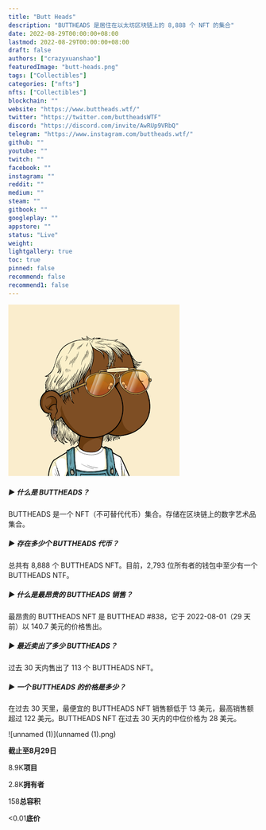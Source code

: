 ```yaml
---
title: "Butt Heads"
description: "BUTTHEADS 是居住在以太坊区块链上的 8,888 个 NFT 的集合"
date: 2022-08-29T00:00:00+08:00
lastmod: 2022-08-29T00:00:00+08:00
draft: false
authors: ["crazyxuanshao"]
featuredImage: "butt-heads.png"
tags: ["Collectibles"]
categories: ["nfts"]
nfts: ["Collectibles"]
blockchain: ""
website: "https://www.buttheads.wtf/"
twitter: "https://twitter.com/buttheadsWTF"
discord: "https://discord.com/invite/AwRUp9VRbQ"
telegram: "https://www.instagram.com/buttheads.wtf/"
github: ""
youtube: ""
twitch: ""
facebook: ""
instagram: ""
reddit: ""
medium: ""
steam: ""
gitbook: ""
googleplay: ""
appstore: ""
status: "Live"
weight: 
lightgallery: true
toc: true
pinned: false
recommend: false
recommend1: false
---
```

![unnamed](unnamed.png)

##### ▶ 什么是 BUTTHEADS？

BUTTHEADS 是一个 NFT（不可替代代币）集合。存储在区块链上的数字艺术品集合。

##### ▶ 存在多少个 BUTTHEADS 代币？

总共有 8,888 个 BUTTHEADS NFT。目前，2,793 位所有者的钱包中至少有一个 BUTTHEADS NTF。

##### ▶ 什么是最昂贵的 BUTTHEADS 销售？

最昂贵的 BUTTHEADS NFT 是 BUTTHEAD #838，它于 2022-08-01（29 天前）以 140.7 美元的价格售出。

##### ▶ 最近卖出了多少 BUTTHEADS？

过去 30 天内售出了 113 个 BUTTHEADS NFT。

##### ▶ 一个 BUTTHEADS 的价格是多少？

在过去 30 天里，最便宜的 BUTTHEADS NFT 销售额低于 13 美元，最高销售额超过 122 美元。BUTTHEADS NFT 在过去 30 天内的中位价格为 28 美元。

![unnamed (1)](unnamed (1).png)

**截止至8月29日**

8.9K**项目**

2.8K**拥有者**

158**总容积**

<0.01**底价**
